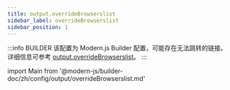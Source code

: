 ```yaml
---
title: output.overrideBrowserslist
sidebar_label: overrideBrowserslist
sidebar_position: 1
---
```


:::info BUILDER
该配置为 Modern.js Builder 配置，可能存在无法跳转的链接。详细信息可参考 [output.overrideBrowserslist](https://modernjs.dev/builder/zh/api/config-output.html#output-overridebrowserslist)。
:::

import Main from '@modern-js/builder-doc/zh/config/output/overrideBrowserslist.md'

<Main />

